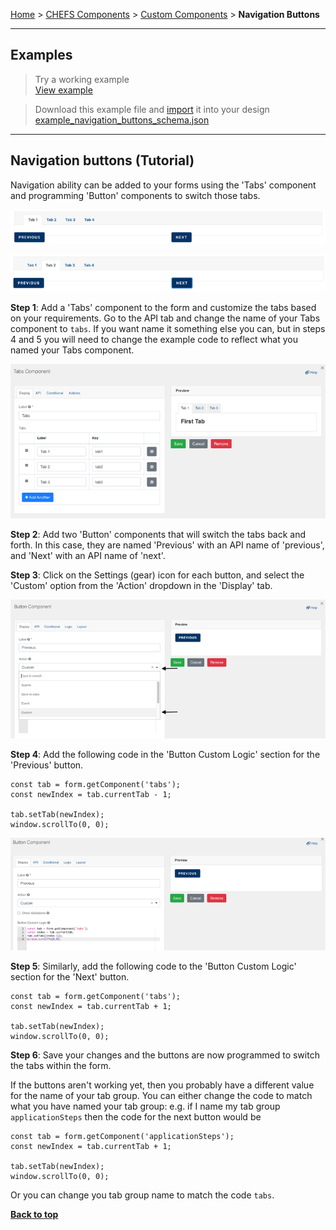 [Home](index) > [CHEFS Components](CHEFS-Components) > [Custom Components](Custom-components) > **Navigation Buttons**
***

## Examples
> Try a working example<br>
> [View example](https://submit.digital.gov.bc.ca/app/form/submit?f=3fe31d91-a802-44a4-8215-03110af26470)

> Download this example file and [import](Importing-and-exporting-form-designs) it into your design<br>
> [example_navigation_buttons_schema.json](examples/example_navigation_buttons_schema.json)
***

## Navigation buttons (Tutorial)

Navigation ability can be added to your forms using the 'Tabs' component and programming 'Button' components to switch those tabs.

![nav1](images/nav1.png)

![nav2](images/nav2.png)

**Step 1**: Add a 'Tabs' component to the form and customize the tabs based on your requirements. Go to the API tab and change the name of your Tabs component to `tabs`. If you want name it something else you can, but in steps 4 and 5 you will need to change the example code to reflect what you named your Tabs component.

![nav3](images/nav3.png)

**Step 2**: Add two 'Button' components that will switch the tabs back and forth. In this case, they are named 'Previous' with an API name of 'previous', and 'Next' with an API name of 'next'.

**Step 3**: Click on the Settings (gear) icon for each button, and select the 'Custom' option from the 'Action' dropdown in the 'Display' tab.

![nav4](images/nav4.png)

**Step 4**: Add the following code in the 'Button Custom Logic' section for the 'Previous' button. 

```
const tab = form.getComponent('tabs');
const newIndex = tab.currentTab - 1;

tab.setTab(newIndex);
window.scrollTo(0, 0);
```

![nav5](images/nav5.png)

<!-- and set the 'Previous' button to be disabled by default, since we always start on the first tab. -->

**Step 5**: Similarly, add the following code to the 'Button Custom Logic' section for the 'Next' button.

```
const tab = form.getComponent('tabs');
const newIndex = tab.currentTab + 1;

tab.setTab(newIndex);
window.scrollTo(0, 0);
```

**Step 6**: Save your changes and the buttons are now programmed to switch the tabs within the form. 

If the buttons aren't working yet, then you probably have a different value for the name of your tab group. You can either change the code to match what you have named your tab group: e.g. if I name my tab group `applicationSteps` then the code for the next button would be 
```
const tab = form.getComponent('applicationSteps');
const newIndex = tab.currentTab + 1;

tab.setTab(newIndex);
window.scrollTo(0, 0);
```

Or you can change you tab group name to match the code `tabs`.

**[Back to top](#top)**